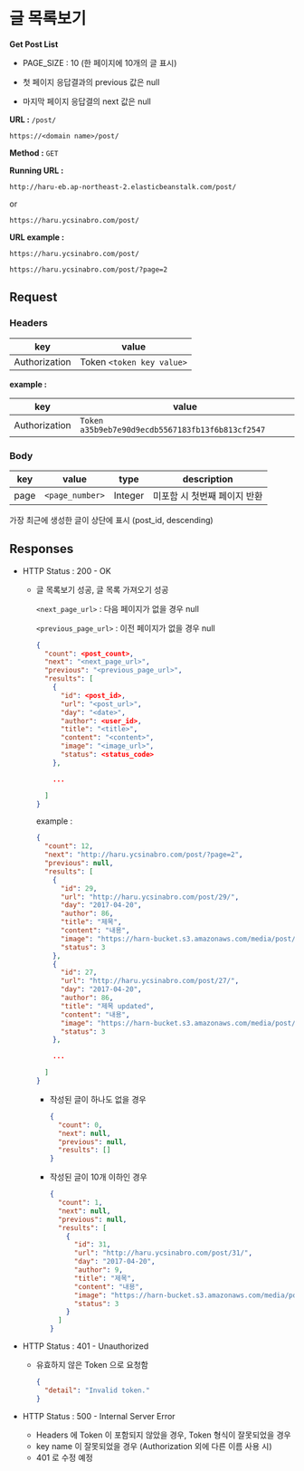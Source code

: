 # 글 목록보기

**Get Post List**

- PAGE_SIZE : 10 (한 페이지에 10개의 글 표시)

- 첫 페이지 응답결과의 previous 값은 null

- 마지막 페이지 응답결의 next 값은 null

**URL :** `/post/`

`https://<domain name>/post/`

**Method :** `GET`

**Running URL :**

`http://haru-eb.ap-northeast-2.elasticbeanstalk.com/post/`

or

`https://haru.ycsinabro.com/post/`

**URL example :**

`https://haru.ycsinabro.com/post/`

`https://haru.ycsinabro.com/post/?page=2`

## Request

### Headers

key           | value
------------- | -------------------------
Authorization | Token `<token key value>`

**example :**

key           | value
------------- | ------------------------------------------------
Authorization | `Token a35b9eb7e90d9ecdb5567183fb13f6b813cf2547`

### Body

key  | value         | type    | description
---- | ------------- | ------- | ----------------
page | `<page_number>` | Integer | 미포함 시 첫번째 페이지 반환

가장 최근에 생성한 글이 상단에 표시 (post_id, descending)

## Responses

- HTTP Status : 200 - OK

  - 글 목록보기 성공, 글 목록 가져오기 성공

    `<next_page_url>` : 다음 페이지가 없을 경우 null

    `<previous_page_url>` : 이전 페이지가 없을 경우 null

    ```json
    {
      "count": <post_count>,
      "next": "<next_page_url>",
      "previous": "<previous_page_url>",
      "results": [
        {
          "id": <post_id>,
          "url": "<post_url>",
          "day": "<date>",
          "author": <user_id>,
          "title": "<title>",
          "content": "<content>",
          "image": "<image_url>",
          "status": <status_code>
        },

        ...

      ]
    }
    ```

    example :

    ```json
    {
      "count": 12,
      "next": "http://haru.ycsinabro.com/post/?page=2",
      "previous": null,
      "results": [
        {
          "id": 29,
          "url": "http://haru.ycsinabro.com/post/29/",
          "day": "2017-04-20",
          "author": 86,
          "title": "제목",
          "content": "내용",
          "image": "https://harn-bucket.s3.amazonaws.com/media/post/django_3HmPgjm.jpg",
          "status": 3
        },
        {
          "id": 27,
          "url": "http://haru.ycsinabro.com/post/27/",
          "day": "2017-04-20",
          "author": 86,
          "title": "제목 updated",
          "content": "내용",
          "image": "https://harn-bucket.s3.amazonaws.com/media/post/django_b0r7GE7.jpg",
          "status": 3
        },

        ...

      ]
    }
    ```

    - 작성된 글이 하나도 없을 경우

      ```json
      {
        "count": 0,
        "next": null,
        "previous": null,
        "results": []
      }
      ```

    - 작성된 글이 10개 이하인 경우

      ```json
      {
        "count": 1,
        "next": null,
        "previous": null,
        "results": [
          {
            "id": 31,
            "url": "http://haru.ycsinabro.com/post/31/",
            "day": "2017-04-20",
            "author": 9,
            "title": "제목",
            "content": "내용",
            "image": "https://harn-bucket.s3.amazonaws.com/media/post/django_uCXq4CL.jpg",
            "status": 3
          }
        ]
      }
      ```

- HTTP Status : 401 - Unauthorized

  - 유효하지 않은 Token 으로 요청함

    ```json
    {
      "detail": "Invalid token."
    }
    ```

- HTTP Status : 500 - Internal Server Error

  - Headers 에 Token 이 포함되지 않았을 경우, Token 형식이 잘못되었을 경우
  - key name 이 잘못되었을 경우 (Authorization 외에 다른 이름 사용 시)
  - 401 로 수정 예정
